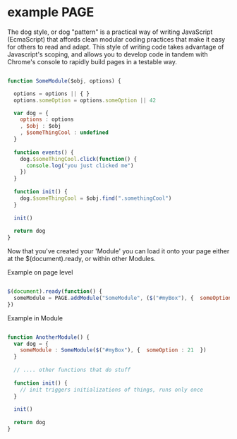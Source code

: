 example PAGE
=======

The dog style, or dog "pattern" is a practical way of writing JavaScript (EcmaScript) 
that affords clean modular coding practices that make it easy for others to read and adapt. This style
of writing code takes advantage of Javascript's scoping, and allows you to develop code in tandem with
Chrome's console to rapidly build pages in a testable way.

```JavaScript

function SomeModule($obj, options) {

  options = options || { }
  options.someOption = options.someOption || 42

  var dog = {
    options : options
    , $obj : $obj
    , $someThingCool : undefined
  }
  
  function events() {
    dog.$someThingCool.click(function() {
      console.log("you just clicked me")
    })
  }
  
  function init() {
    dog.$someThingCool = $obj.find(".somethingCool")
  }
  
  init()
  
  return dog
}
```

Now that you've created your 'Module' you can load it onto your page either at the $(document).ready,
or within other Modules.

Example on page level

```JavaScript

$(document).ready(function() {
  someModule = PAGE.addModule("SomeModule", ($("#myBox"), {  someOption : 21  }))
})

```

Example in Module
```JavaScript

function AnotherModule() {
  var dog = {
    someModule : SomeModule($("#myBox"), {  someOption : 21  })
  }
  
  // .... other functions that do stuff
  
  function init() {
    // init triggers initializations of things, runs only once
  }
  
  init()
  
  return dog
}
```
